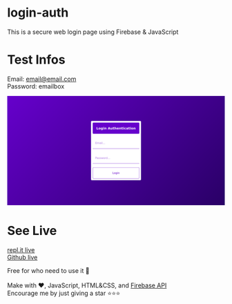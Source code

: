 # login-auth
This is a secure web login page using Firebase &amp; JavaScript
# Test Infos
Email: email@email.com<br>
Password: emailbox

![](./login.png)

# See Live
[repl.it live](https://login-auth.marcraphael.repl.co)
<br>[Github live](https://marcraphael12.github.io/login-auth/)

Free for who need to use it 🤗 <br>
<br>Make with ❤️, JavaScript, HTML&CSS, and [Firebase API](https://firebase.google.com/)
<br>Encourage me by just giving a star ⭐⭐⭐
